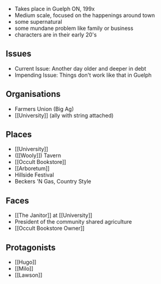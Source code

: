 - Takes place in Guelph ON, 199x
- Medium scale, focused on the happenings around town
- some supernatural 
- some mundane problem like family or business
- characters are in their early 20's

## Issues

- Current Issue: Another day older and deeper in debt
- Impending Issue: Things don't work like that in Guelph

## Organisations 

- Farmers Union (Big Ag)
- [[University]] (ally with string attached)

## Places
- [[University]] 
-  ([[Wooly]]) Tavern
- [[Occult Bookstore]]
- [[Arboretum]]
- Hillside Festival
- Beckers 'N Gas, Country Style

## Faces
- [[The Janitor]] at [[University]]
- President of the community shared agriculture
- [[Occult Bookstore Owner]]

## Protagonists
- [[Hugo]]
- [[Milo]]
- [[Lawson]]
